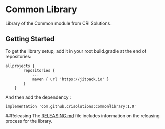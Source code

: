 # Common Library

Library of the Common module from CRI Solutions.

## Getting Started

To get the library setup, add it in your root build.gradle at the end of repositories:

```
allprojects {
		repositories {
			...
			maven { url 'https://jitpack.io' }
		}
	}
```

And then add the dependency :

```
implementation 'com.github.crisolutions:commonlibrary:1.0'
```

##Releasing
The [RELEASING.md](./RELEASING.md) file includes information on the releasing process for the library.
